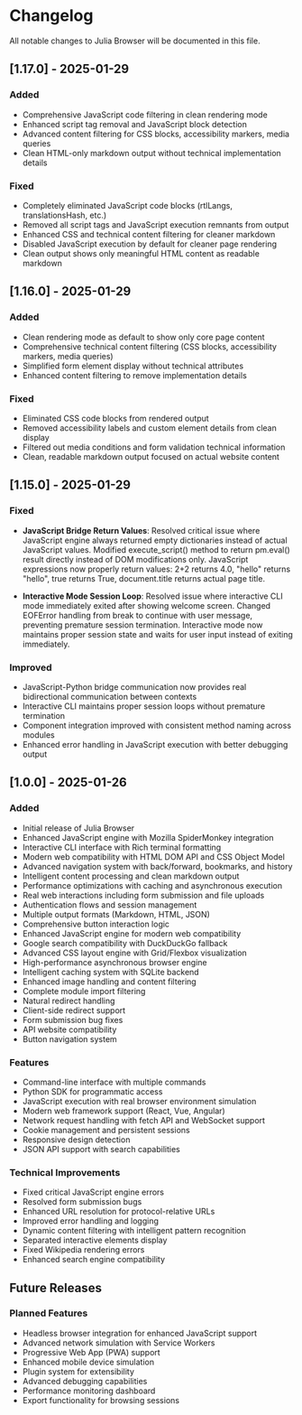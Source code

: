 # Changelog

All notable changes to Julia Browser will be documented in this file.

## [1.17.0] - 2025-01-29

### Added
- Comprehensive JavaScript code filtering in clean rendering mode
- Enhanced script tag removal and JavaScript block detection
- Advanced content filtering for CSS blocks, accessibility markers, media queries
- Clean HTML-only markdown output without technical implementation details

### Fixed
- Completely eliminated JavaScript code blocks (rtlLangs, translationsHash, etc.)
- Removed all script tags and JavaScript execution remnants from output
- Enhanced CSS and technical content filtering for cleaner markdown
- Disabled JavaScript execution by default for cleaner page rendering
- Clean output shows only meaningful HTML content as readable markdown

## [1.16.0] - 2025-01-29

### Added
- Clean rendering mode as default to show only core page content
- Comprehensive technical content filtering (CSS blocks, accessibility markers, media queries)
- Simplified form element display without technical attributes
- Enhanced content filtering to remove implementation details

### Fixed
- Eliminated CSS code blocks from rendered output
- Removed accessibility labels and custom element details from clean display
- Filtered out media conditions and form validation technical information
- Clean, readable markdown output focused on actual website content

## [1.15.0] - 2025-01-29

### Fixed
- **JavaScript Bridge Return Values**: Resolved critical issue where JavaScript engine always returned empty dictionaries instead of actual JavaScript values. Modified execute_script() method to return pm.eval() result directly instead of DOM modifications only. JavaScript expressions now properly return values: 2+2 returns 4.0, "hello" returns "hello", true returns True, document.title returns actual page title.

- **Interactive Mode Session Loop**: Resolved issue where interactive CLI mode immediately exited after showing welcome screen. Changed EOFError handling from break to continue with user message, preventing premature session termination. Interactive mode now maintains proper session state and waits for user input instead of exiting immediately.

### Improved
- JavaScript-Python bridge communication now provides real bidirectional communication between contexts
- Interactive CLI maintains proper session loops without premature termination
- Component integration improved with consistent method naming across modules
- Enhanced error handling in JavaScript execution with better debugging output

## [1.0.0] - 2025-01-26

### Added
- Initial release of Julia Browser
- Enhanced JavaScript engine with Mozilla SpiderMonkey integration
- Interactive CLI interface with Rich terminal formatting
- Modern web compatibility with HTML DOM API and CSS Object Model
- Advanced navigation system with back/forward, bookmarks, and history
- Intelligent content processing and clean markdown output
- Performance optimizations with caching and asynchronous execution
- Real web interactions including form submission and file uploads
- Authentication flows and session management
- Multiple output formats (Markdown, HTML, JSON)
- Comprehensive button interaction logic
- Enhanced JavaScript engine for modern web compatibility
- Google search compatibility with DuckDuckGo fallback
- Advanced CSS layout engine with Grid/Flexbox visualization
- High-performance asynchronous browser engine
- Intelligent caching system with SQLite backend
- Enhanced image handling and content filtering
- Complete module import filtering
- Natural redirect handling
- Client-side redirect support
- Form submission bug fixes
- API website compatibility
- Button navigation system

### Features
- Command-line interface with multiple commands
- Python SDK for programmatic access
- JavaScript execution with real browser environment simulation
- Modern web framework support (React, Vue, Angular)
- Network request handling with fetch API and WebSocket support
- Cookie management and persistent sessions
- Responsive design detection
- JSON API support with search capabilities

### Technical Improvements
- Fixed critical JavaScript engine errors
- Resolved form submission bugs
- Enhanced URL resolution for protocol-relative URLs
- Improved error handling and logging
- Dynamic content filtering with intelligent pattern recognition
- Separated interactive elements display
- Fixed Wikipedia rendering errors
- Enhanced search engine compatibility

## Future Releases

### Planned Features
- Headless browser integration for enhanced JavaScript support
- Advanced network simulation with Service Workers
- Progressive Web App (PWA) support
- Enhanced mobile device simulation
- Plugin system for extensibility
- Advanced debugging capabilities
- Performance monitoring dashboard
- Export functionality for browsing sessions